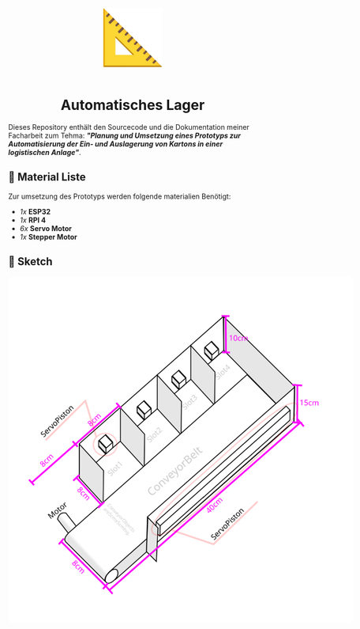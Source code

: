 <div align="center">
    <img src="img/logo.svg" width="120">
    <br>
    <br>
    <h1>Automatisches Lager</h1>
</div>

Dieses Repository enthält den Sourcecode und die Dokumentation meiner Facharbeit zum Tehma: ***"Planung und Umsetzung eines Prototyps zur Automatisierung der Ein- und Auslagerung von Kartons in einer logistischen Anlage"***.

## 📒 Material Liste
Zur umsetzung des Prototyps werden folgende materialien Benötigt:
- *1x* **ESP32**
- *1x* **RPI 4**
- *6x* **Servo Motor**
- *1x* **Stepper Motor**

## 📏 Sketch
<img src="img/sketch.svg" style="max-width: 700px; border-radius: 10px">